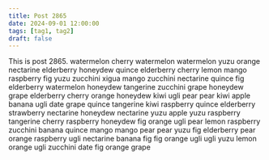 ```yaml
---
title: Post 2865
date: 2024-09-01 12:00:00
tags: [tag1, tag2]
draft: false
---
```

This is post 2865.
watermelon
cherry
watermelon
watermelon
yuzu
orange
nectarine
elderberry
honeydew
quince
elderberry
cherry
lemon
mango
raspberry
fig
yuzu
zucchini
xigua
mango
zucchini
nectarine
quince
fig
elderberry
watermelon
honeydew
tangerine
zucchini
grape
honeydew
grape
elderberry
cherry
orange
honeydew
kiwi
ugli
pear
pear
kiwi
apple
banana
ugli
date
grape
quince
tangerine
kiwi
raspberry
quince
elderberry
strawberry
nectarine
honeydew
nectarine
yuzu
apple
yuzu
raspberry
tangerine
cherry
raspberry
honeydew
fig
orange
ugli
pear
lemon
raspberry
zucchini
banana
quince
mango
mango
pear
pear
yuzu
fig
elderberry
pear
orange
raspberry
ugli
nectarine
banana
fig
fig
orange
ugli
ugli
yuzu
lemon
orange
ugli
zucchini
date
fig
orange
grape
